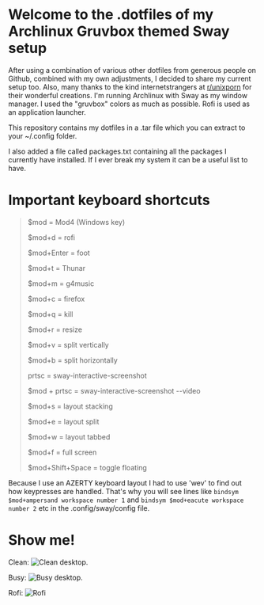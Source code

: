 # Welcome to the .dotfiles of my Archlinux Gruvbox themed Sway setup

After using a combination of various other dotfiles from generous people on Github, combined with my own adjustments, I decided to share my current setup too. Also, many thanks to the kind internetstrangers at <A HREF="https://www.reddit.com/r/unixporn/">r/unixporn</A> for their wonderful creations.
I'm running Archlinux with Sway as my window manager. I used the "gruvbox" colors as much as possible.  Rofi is used as an application launcher.

This repository contains my dotfiles in a .tar file which you can extract to your ~/.config folder.

I also added a file called packages.txt containing all the packages I currently have installed.  If I ever break my system it can be a useful list to have.

# Important keyboard shortcuts
> $mod = Mod4 (Windows key)
> 
> $mod+d = rofi
> 
> $mod+Enter = foot
> 
> $mod+t = Thunar
> 
> $mod+m = g4music
>
> $mod+c = firefox
> 
> $mod+q = kill
> 
> $mod+r = resize
> 
> $mod+v = split vertically
> 
> $mod+b = split horizontally
>
> prtsc = sway-interactive-screenshot
>
> $mod + prtsc = sway-interactive-screenshot --video
>
> $mod+s = layout stacking
>
> $mod+e = layout split
>
> $mod+w = layout tabbed
>
> $mod+f = full screen
>
> $mod+Shift+Space = toggle floating

Because I use an AZERTY keyboard layout I had to use 'wev' to find out how keypresses are handled.  That's why you will see lines like ```bindsym $mod+ampersand workspace number 1``` and ```bindsym $mod+eacute workspace number 2``` etc in the .config/sway/config file.


# Show me!
Clean:
![Clean desktop.](https://github.com/himselfish/dotfiles/blob/main/desktop_clean.png)

Busy:
![Busy desktop.](https://github.com/himselfish/dotfiles/blob/main/desktop_fake_busy.png)

Rofi:
![Rofi](https://github.com/himselfish/dotfiles/blob/main/desktop_rofi.png)
